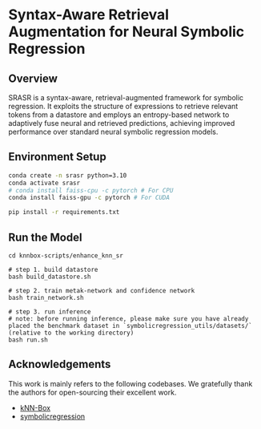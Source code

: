 # Syntax-Aware Retrieval Augmentation for Neural Symbolic Regression

## Overview

SRASR is a syntax-aware, retrieval-augmented framework for symbolic regression. It exploits the structure of expressions to retrieve relevant tokens from a datastore and employs an entropy-based network to adaptively fuse neural and retrieved predictions, achieving improved performance over standard neural symbolic regression models.

## Environment Setup

```bash
conda create -n srasr python=3.10
conda activate srasr
# conda install faiss-cpu -c pytorch # For CPU
conda install faiss-gpu -c pytorch # For CUDA

pip install -r requirements.txt
```

## Run the Model

```shell
cd knnbox-scripts/enhance_knn_sr

# step 1. build datastore
bash build_datastore.sh

# step 2. train metak-network and confidence network
bash train_network.sh

# step 3. run inference
# note: before running inference, please make sure you have already placed the benchmark dataset in `symbolicregression_utils/datasets/` (relative to the working directory)
bash run.sh
```

## Acknowledgements

This work is mainly refers to the following codebases. We gratefully thank the authors for open-sourcing their excellent work.

* [kNN-Box](https://github.com/NJUNLP/knn-box)
* [symbolicregression](https://github.com/facebookresearch/symbolicregression)
